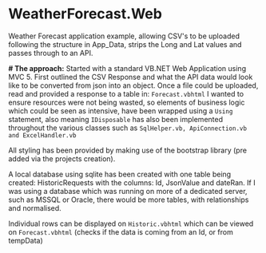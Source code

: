 # WeatherForecast.Web

Weather Forecast application example, allowing CSV's to be uploaded following the structure in App_Data, strips the Long and Lat values and passes through to an API.

**# The approach:**
Started with a standard VB.NET Web Application using MVC 5.
First outlined the CSV Response and what the API data would look like to be converted from json into an object.
Once a file could be uploaded, read and provided a response to a table in: ``` Forecast.vbhtml ```
I wanted to ensure resources were not being wasted, so elements of business logic which could be seen as intensive, have been wrapped using a ``` Using ``` statement, also meaning ``` IDisposable ``` has also been implemented throughout the various classes such as ``` SqlHelper.vb, ApiConnection.vb and ExcelHandler.vb ```

All styling has been provided by making use of the bootstrap library (pre added via the projects creation).

A local database using sqlite has been created with one table being created: HistoricRequests with the columns: Id, JsonValue and dateRan.
If I was using a database which was running on more of a dedicated server, such as MSSQL or Oracle, there would be more tables, with relationships and normalised.

Individual rows can be displayed on ``` Historic.vbhtml ``` which can be viewed on ``` Forecast.vbhtml ``` (checks if the data is coming from an Id, or from tempData)
